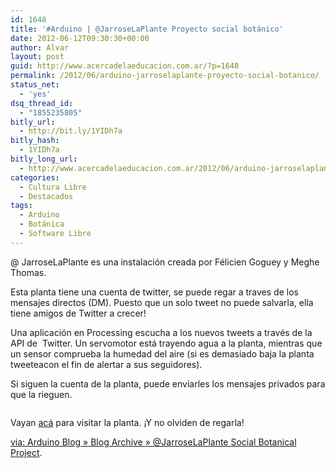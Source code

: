 ```yaml
---
id: 1648
title: '#Arduino | @JarroseLaPlante Proyecto social botánico'
date: 2012-06-12T09:30:30+00:00
author: Alvar
layout: post
guid: http://www.acercadelaeducacion.com.ar/?p=1648
permalink: /2012/06/arduino-jarroselaplante-proyecto-social-botanico/
status_net:
  - 'yes'
dsq_thread_id:
  - "1855235805"
bitly_url:
  - http://bit.ly/1YIDh7a
bitly_hash:
  - 1YIDh7a
bitly_long_url:
  - http://www.acercadelaeducacion.com.ar/2012/06/arduino-jarroselaplante-proyecto-social-botanico/
categories:
  - Cultura Libre
  - Destacados
tags:
  - Arduino
  - Botánica
  - Software Libre
---
```

<span id="result_box" lang="es"><span class="hps">@</span> <span class="hps">JarroseLaPlante</span> <span class="hps">es</span> <span class="hps">una instalación creada por</span> <span class="hps">Félicien</span> <span class="hps">Goguey</span> <span class="hps">y</span> <span class="hps">Meghe</span> <span class="hps">Thomas</span><span>.</span>

<span class="hps">Esta planta tiene una</span> <span class="hps">cuenta de twitter</span><span>, se puede</span> <span class="hps">regar</span> <span class="hps">a traves de</span> <span class="hps">los mensajes directos (DM)</span><span>.</span> <span class="hps">Puesto que un</span> <span class="hps">solo tweet</span> <span class="hps">no puede</span> <span class="hps">salvarla</span><span>, ella tiene</span> <span class="hps">amigos de Twitter a</span> <span class="hps">crecer!</span>

<span class="hps">Una</span> <span class="hps alt-edited">aplicación en Processing</span> <span class="hps">escucha a</span> <span class="hps">los nuevos tweets</span> <span class="hps">a través de la API de  Twitter</span><span>.</span> <span class="hps">Un servomotor</span> <span class="hps">está trayendo</span> <span class="hps">agua a la planta</span><span>, mientras que</span> un sensor <span class="hps">comprueba</span> <span class="hps">la</span> <span class="hps atn">humedad del aire (</span><span>si es demasiado</span> <span class="hps">baja</span> <span class="hps">la planta tweetea</span><span class="hps">con el fin de</span> <span class="hps">alertar a</span> <span class="hps">sus seguidores</span><span>)</span><span>.</span>

<span class="hps">Si siguen</span> <span class="hps">la cuenta</span> <span class="hps">de la planta,</span> <span class="hps">puede</span> <span class="hps">enviarles los mensajes privados para que la rieguen.</span></span>
<p style="text-align: center;"><a href="http://arduino.cc/blog/2012/06/12/jarroselaplante-social-botanical-project/"><img src='http://www.acercadelaeducacion.com.ar/wp-content/uploads/2012/06/jarroselaplante_21.jpg' alt='' /></a></p>
Vayan <a title="pagina del proyecto" href="http://www.jarroselaplante.fr" target="_blank">acá</a> para visitar la planta. ¡Y no olviden de regarla!

<a href="http://arduino.cc/blog/2012/06/12/jarroselaplante-social-botanical-project/">via: Arduino Blog » Blog Archive » @JarroseLaPlante Social Botanical Project</a>.